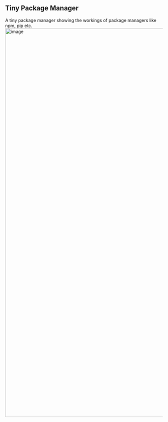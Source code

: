## Tiny Package Manager

A tiny package manager showing the workings of package managers like npm, pip etc.
<img width="1422" height="1244" alt="image" src="https://github.com/user-attachments/assets/7d5427f8-77b6-4f60-a6dc-f63dac503002" />
